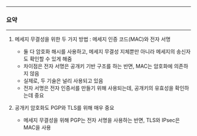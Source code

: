 -----
### 요약
-----
1. 메세지 무결성을 위한 두 가지 방법 : 메세지 인증 코드(MAC)와 전자 서명
   - 둘 다 암호화 해시를 사용하고, 메세지 무결성 지체뿐만 아니라 메세지의 송신자도 확인할 수 있게 해줌
   - 차이점은 전자 서명은 공개키 기반 구조를 하는 반면, MAC는 암호화에 의존하지 않음
   - 실제로, 두 기술은 널리 사용되고 있음
   - 전자 서명은 전자 인증서를 만들기 위해 사용되는데, 공개키의 유효성을 확인하는데 중요
  
2. 공개키 암호화도 PGP와 TLS를 위해 매우 중요
   - 메세지 무결성을 위해 PGP는 전자 서명을 사용하는 반면, TLS와 IPsec은 MAC을 사용
